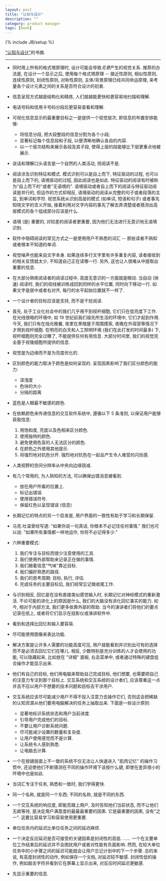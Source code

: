 ```yaml
---
layout: post
title: "认知与设计"
description: ""
category: product manager
tags: [book]
---
```

{% include JB/setup %}

["认知与设计"](http://book.douban.com/subject/6792322/)的书摘.

---

*	同时用上所有的格式塔原理时, 设计可能会导致*无意*产生的视觉关系. 推荐的办法是, 在设计一个显示之后, 使用每个格式塔原理 -- 接近性原则, 相似性原则, 连续性原则, 封闭性原则, 对称性原则, 主体/背景原理已经共同命运原理, 来考量各个设计元素之间的关系是否符合设计的初衷.

*	信息呈现方式越是结构化和精炼, 人们就越能更快和更容易地扫描和理解.

*	电话号码和信用卡号码分段后更容易查看和理解.

*	可视化信息显示的最重要目标之一是提供一个视觉层次, 即信息的布置安排能够:

	*	将信息分段, 把大段整段的信息分割为各个小段;
	*	显著标记每个信息段和子段, 以便清晰地确认各自的内容.
	*	以一个层次结构来展示各段及其子段, 使得上层的段能够比下层更重点地被展示.

*	说话和理解口头语言是一个自然的人类活动, 但阅读不是.

*	阅读涉及识别特征和模式. 模式识别可以是自上而下, 特征驱动的过程, 也可以是自上而下的, 语境驱动的过程, 因此阅读也是如此. 特征驱动的阅读有时被称为"自上而下的"或者"无语境的". 语境驱动或者自上而下的阅读与特征驱动阅读是并行的, 但运作的方式却相反, 语境驱动的阅读从完整的句子或者段落的主旨, 到单词和字符. 视觉系统从识别高层的模式 (如单词, 短语和句子) 或者事先知晓文字的含义开始, 接着利用对文字内容的事先了解去弄清楚或者猜测出高层模式的各个组成部分应该是什么.

*	语境 (是) 重要的, 对较差的阅读者更重要, 因为他们无法进行无意识地无语境识别.

*	软件中阻碍阅读的常见方式之一是使用用户不熟悉的词汇 -- 那些读者不熟知或者根本不知道的单词.

*	视觉噪声也能来自文字本身. 如果连续多行文字里有许多重复内容, 读者接收到的相关反馈就太少, 不知道自己正在读哪一行. 另外, 这也让人很难从中提取出重要的信息.

*	在大部分熟练阅读者的阅读过程中, 高度无意识的一方面就是眼动. 当自动 (快速) 阅读时, 我们的视线被训练成回到同样的水平位置, 同时向下移动一行. 如果文字是居中或者右对齐, 每行的水平起始位置就不一样了.

*	一个设计者的目标应该是支持, 而不是干扰阅读.

*	首先, 处于工业化社会中的我们几乎用不到视杆细胞, 它们只在低亮度下工作. 在光线很暗的环境中, 如 19 世纪前我们祖先所生活的环境中, 它们才起到作用. 今天, 我们只有在烛光晚餐, 夜里在黑暗屋子周围摸索, 夜晚在外宿营等情况下才用到视杆细胞. 在明亮的白天和人工照明环境 (我们在此打发的时间最多) 下, 视杆细胞则完全过曝了, 不能提供任何有用信息. 大部分时间里, 我们的视觉完全基于视锥细胞所提供的信息.

*	视觉是为边缘而不是为亮度优化的.

*	区别颜色的能力取决于颜色是如何呈现的. 呈现因素影响了我们区分颜色的能力:
	*	深浅度
	*	色块的大小
	*	分隔的距离

*	蓝色是人眼最不敏感的颜色.

*	在依赖颜色来传递信息的交互软件系统中, 遵循以下 5 条准则, 以保证用户能够获取信息:
	1.	用饱和度, 亮度以及色相来区分颜色.
	2.	使用独特的颜色.
	3.	避免使用色盲的人无法区分的颜色.
	4.	在颜色之外使用其他提示.
	5.	将强烈地对抗色分开. 强烈地对抗色在一起会产生令人难受的闪烁感.

*	人类视野的空间分辨率从中央向边缘锐减.

*	有几个常用的, 为人熟知的方法, 可以确保出错消息被看到.
	*	放在用户所看的位置上.
	*	标记出错误.
	*	使用错误符号.
	*	保留红色以呈现错误 (信息)

*	长期记忆的特点的另一个启发是, 用户界面的一致性有助于学习和长期保留.

*	马克.吐温曾经写道: "如果你说一句真话, 你根本不必记住任何事情." 我们也可以说: "如果所有事情都一样地运作, 你将不必记得多少."

*	六种重要模式:
	1.	我们专注与目标而很少注意使用的工具.
	2.	我们使用外部帮助来记录正在做的事情.
	3.	我们跟着信息"气味"靠近目标.
	4.	我们偏好熟悉的路径.
	5.	我们的思考周期: 目标, 执行, 评估.
	6.	完成任务的主要目标后, 我们经常忘记做收尾工作.

*	与识别相反, 回忆是在没有直接类似感觉输入时, 长期记忆对神经模式的重新激活. 不论可能的进化上的原因是什么, 我们的大脑没有进化回忆事实的能力. 如今, 相对于内部方法, 我们更多依靠外部的帮助. 当今的演讲者们将他们的要点记录在纸上, 或者将它们显示在投影仪或演讲软件中. 

*	看到和选择比回忆和输入要容易.

*	尽可能使用图像来表达功能.

*	解决方案是让许多人需要的功能高度可见, 用户就能看到并识别出可有的选择而不是必须去回忆它们在哪儿. 相反, 少数特别是充分训练的人才会使用的功能, 可以隐藏起来, 比如放在 "详细" 面板, 右击菜单中, 或者通过特殊的键盘组合操作才能显示出来.

*	他们有自己的目标, 他们用电脑来帮助自己完成目标, 他们想要, 也需要把自己的注意力专注到那个目标上. 交互系统和交互系统的设计者们, 应该尊重这一点并且不应以用户不想要的技术问题和目标去干涉用户.

*	交互系统应该尽可能减少用户不得不投入注意力去操作它们, 否则这会把稀缺的认知资源从他们要用电脑解决的任务上抽取出来. 下面是一些设计原则:
	*	显著地标识系统状态和用户当前进度.
	*	引导用户完成他们的目标.
	*	不要让用户诊断系统问题.
	*	尽可能减少设置的数量和复杂度.
	*	让用户使用感觉而不是计算.
	*	让系统令人感到熟悉.
	*	让电脑去计算.

*	一个在按键层面上不一致的系统不仅无法让人快速进入 "肌肉记忆" 的操作习惯中, 还迫使他们不断猜测在不同的操作环境下该按什么键, 即使在差异很小的环境中也是如此.

*	当词汇专注于任务, 熟悉和一致时, 我们学得更快.

*	同一个名称, 就是同一个东西; 不同的名称, 就是不同的东西.

*	一个交互系统的响应度, 即能否跟上用户, 及时告知他们当前状态, 而不让他们无故等待, 是决定用户满意度的最最最重要的因素. 它是最重要的因素, 没有"之一". 这要比容易学习和容易使用更重要.

*	单位任务内的延迟比单位任务之间的延迟麻烦.

*	一个决定反应延迟是否可接受的关键因素是封闭性的高低. …… 一个在主要单位工作结束后的延迟并不会困扰用户或者对性能有负面影响. 然而, 在较大单位任务中的小步骤之间的延迟可能就会让用户忘记计划中的下一个步骤. 总的来说, 有高度封闭性的动作, 例如保存一个文档, 对延迟较不敏感. 封闭性低的操作, 例如敲击字符并看到它在屏幕上显示出来, 对反应时间延迟更敏感. 

*	先显示重要的信息. 